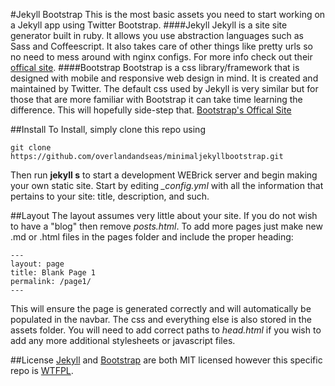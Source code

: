 #Jekyll Bootstrap
This is the most basic assets you need to start working on a Jekyll app using Twitter Bootstrap.
####Jekyll
Jekyll is a site site generator built in ruby. It allows you use abstraction languages such as Sass and Coffeescript. It also takes care of other things like pretty urls so no need to mess around with nginx configs. For more info check out their [offical site](http://jekyllrb.com/ "Jekyll's Offical Website").
####Bootstrap
Bootstrap is a css library/framework that is designed with mobile and responsive web design in mind. It is created and maintained by Twitter. The default css used by Jekyll is very similar but for those that are more familiar with Bootstrap it can take time learning the difference. This will hopefully side-step that. [Bootstrap's Offical Site](http//getbootstrap.com/ "BootStrap's Offical Site")

##Install
To Install, simply clone this repo using
```
git clone https://github.com/overlandandseas/minimaljekyllbootstrap.git
```
Then run **jekyll s** to start a development WEBrick server and begin making your own static site. Start by editing *_config.yml* with all the information that pertains to your site: title, description, and such.

##Layout
The layout assumes very little about your site. If you do not wish to have a "blog" then remove *posts.html*. To add more pages just make new .md or .html files in the pages folder and include the proper heading:
```
---
layout: page
title: Blank Page 1
permalink: /page1/
---
```
This will ensure the page is generated correctly and will automatically be populated in the navbar.
The css and everything else is also stored in the assets folder. You will need to add correct paths to *head.html* if you wish to add any more additional stylesheets or javascript files.

##License
[Jekyll](https://github.com/jekyll/jekyll/blob/master/LICENSE) and [Bootstrap](https://github.com/twbs/bootstrap/blob/master/LICENSE) are both MIT licensed however this specific repo is [WTFPL](../master/LICENSE).
